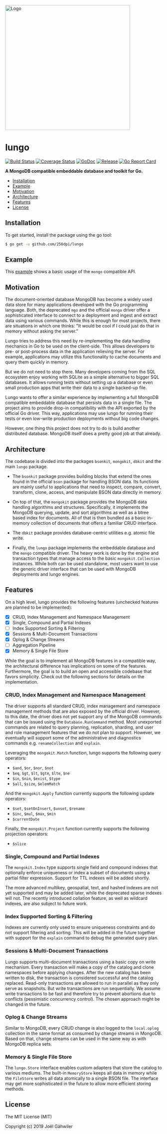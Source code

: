<img src="http://joel-github-static.s3.amazonaws.com/lungo/logo2.png" alt="Logo" width="400"/>

# lungo

[![Build Status](https://travis-ci.org/256dpi/lungo.svg?branch=master)](https://travis-ci.org/256dpi/lungo)
[![Coverage Status](https://coveralls.io/repos/github/256dpi/lungo/badge.svg?branch=master)](https://coveralls.io/github/256dpi/lungo?branch=master)
[![GoDoc](https://godoc.org/github.com/256dpi/lungo?status.svg)](http://godoc.org/github.com/256dpi/lungo)
[![Release](https://img.shields.io/github/release/256dpi/lungo.svg)](https://github.com/256dpi/lungo/releases)
[![Go Report Card](https://goreportcard.com/badge/github.com/256dpi/lungo)](http://goreportcard.com/report/256dpi/lungo)

**A MongoDB compatible embeddable database and toolkit for Go.**

- [Installation](#installation)
- [Example](#example)
- [Motivation](#motivation)
- [Architecture](#architecture)
- [Features](#features)
- [License](#license)

## Installation

To get started, install the package using the go tool:

```bash
$ go get -u github.com/256dpi/lungo
```

## Example

This [example](https://github.com/256dpi/lungo/tree/master/example_test.go)
shows a basic usage of the `mongo` compatible API.

## Motivation

The document-oriented database MongoDB has become a widely used data store for
many applications developed with the Go programming language. Both, the deprecated
`mgo` and the official `mongo` driver offer a sophisticated interface to connect
to a deployment and ingest and extract data using various commands. While this
is enough for most projects, there are situations in which one thinks: "It would
be cool if I could just do that in memory without asking the server."

Lungo tries to address this need by re-implementing the data handling mechanics
in Go to be used on the client-side. This allows developers to pre- or
post-process data in the application relieving the server. For example,
applications may utilize this functionality to cache documents and query them
quickly in memory.

But we do not need to stop there. Many developers coming from the SQL ecosystem
enjoy working with SQLite as a simple alternative to bigger SQL databases. It
allows running tests without setting up a database or even small production
apps that write their data to a single backed-up file.

Lungo wants to offer a similar experience by implementing a full MongoDB 
compatible embeddable database that persists data in a single file. The
project aims to provide drop-in compatibility with the API exported by the 
official Go driver. This way, applications may use lungo for running their
tests or even low-write production deployments without big code changes.

However, one thing this project does not try to do is build another
distributed database. MongoDB itself does a pretty good job at that already.

## Architecture

The codebase is divided into the packages `bsonkit`, `mongokit`, `dbkit` and
the main `lungo` package.

- The `bsonkit` package provides building blocks that extend the ones found in
the official `bson` package for handling BSON data. Its functions are mainly
useful to applications that need to inspect, compare, convert, transform,
clone, access, and manipulate BSON data directly in memory.

- On top of that, the `mongokit` package provides the MongoDB data handling
algorithms and structures. Specifically, it implements the MongoDB querying,
update, and sort algorithms as well as a btree based index for documents. All of
that is then bundled as a basic in-memory collection of documents that offers a
familiar CRUD interface.

- The `dbkit` package provides database-centric utilities e.g. atomic file write.

- Finally, the `lungo` package implements the embeddable database and the
`mongo` compatible driver. The heavy work is done by the engine and transaction
types that manage access to the basic `mongokit.Collection` instances. While both
can be used standalone, most users want to use the generic driver interface that
can be used with MongoDB deployments and lungo engines.

## Features

On a high level, lungo provides the following features (unchecked features are
planned to be implemented):

- [x] CRUD, Index Management and Namespace Management
- [x] Single, Compound and Partial Indexes
- [ ] Index Supported Sorting & Filtering
- [x] Sessions & Multi-Document Transactions
- [x] Oplog & Change Streams
- [ ] Aggregation Pipeline
- [x] Memory & Single File Store

While the goal is to implement all MongoDB features in a compatible way, the
architectural difference has implications on some of the features. Furthermore,
the goal is to build an open and accessible codebase that favors simplicity.
Check out the following sections for details on the implementation.

### CRUD, Index Management and Namespace Management

The driver supports all standard CRUD, index management and namespace management
methods that are also exposed by the official driver. However, to this date, the
driver does not yet support any of the MongoDB commands that can be issued using
the `Database.RunCommand` method. Most unexported commands are related to query
planning, replication, sharding, and user and role management features that we
do not plan to support. However, we eventually will support some of the
administrative and diagnostics commands e.g. `renameCollection` and `explain`.

Leveraging the `mongokit.Match` function, lungo supports the following query
operators:

- `$and`, `$or`, `$nor`, `$not`
- `$eq`, `$gt`, `$lt`, `$gte`, `$lte`, `$ne`
- `$in`, `$nin`, `$exist`, `$type`
- `$all`, `$size`, `$elemMatch`

And the `mongokit.Apply` function currently supports the following update
operators:

- `$set`, `$setOnInsert`, `$unset`, `$rename`
- `$inc`, `$mul`, `$max`, `$min`
- `$currentDate`

Finally, the `mongokit.Project` function currently supports the following
projection operators:

- `$slice`

### Single, Compound and Partial Indexes

The `mongokit.Index` type supports single field and compound indexes that
optionally enforce uniqueness or index a subset of documents using a partial
filter expression. Support for TTL indexes will be added shortly.

The more advanced multikey, geospatial, text, and hashed indexes are not yet
supported and may be added later, while the deprecated sparse indexes will not.
The recently introduced collation feature, as well as wildcard indexes, are also
subject to future work.

### Index Supported Sorting & Filtering

Indexes are currently only used to ensure uniqueness constraints and do not
support filtering and sorting. This will be added in the future together with
support for the `explain` command to debug the generated query plan.

### Sessions & Multi-Document Transactions

Lungo supports multi-document transactions using a basic copy on write mechanism.
Every transaction will make a copy of the catalog and clone namespaces before
applying changes. After the new catalog has been written to disk, the transaction
is considered successful and the catalog replaced. Read-only transactions are
allowed to run in parallel as they only serve as snapshots. But write
transactions are run sequentially. We assume write transactions to be fast and
therefore try to prevent abortions due to conflicts (pessimistic concurrency
control). The chosen approach might be changed in the future.

### Oplog & Change Streams

Similar to MongoDB, every CRUD change is also logged to the `local.oplog`
collection in the same format as consumed by change streams in MongoDB. Based on
that, change streams can be used in the same way as with MongoDB replica sets.

### Memory & Single File Store

The `lungo.Store` interface enables custom adapters that store the catalog to
various mediums. The built-in `MemoryStore` keeps all data in memory while the
`FileStore` writes all data atomically to a single BSON file. The interface may
get more sophisticated in the future to allow more efficient storing methods.

## License

The MIT License (MIT)

Copyright (c) 2019 Joël Gähwiler

